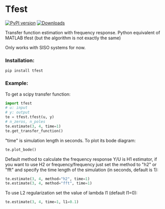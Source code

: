 # Tfest
[![PyPI version](https://badge.fury.io/py/tfest.svg)](https://badge.fury.io/py/tfest)
[![Downloads](https://static.pepy.tech/personalized-badge/tfest?period=total&units=international_system&left_color=black&right_color=red&left_text=Downloads)](https://pepy.tech/project/tfest)

Transfer function estimation with frequency response. 
Python equivalent of MATLAB tfest (but the algorithm is not exactly the same)

Only works with SISO systems for now.


### Installation:
```shell
pip install tfest
```

### Example:
To get a scipy transfer function:
```python
import tfest
# u: input
# y: output
te = tfest.tfest(u, y)
# n_zeros, n_poles
te.estimate(3, 4, time=1)
te.get_transfer_function()
```
"time" is simulation length in seconds.
To plot its bode diagram:
```python
te.plot_bode()
```
Default method to calculate the frequency response Y/U is H1 estimator, if you want to use H2 or frequency/frequency just set the method to "h2" or "fft" and specify the time length of the simulation (in seconds, default is 1):
```python
te.estimate(3, 4, method="h2", time=1)
te.estimate(3, 4, method="fft", time=1)
```
To use L2 regularization set the value of lambda l1 (default l1=0):
```python
te.estimate(3, 4, time=1, l1=0.1)
```
